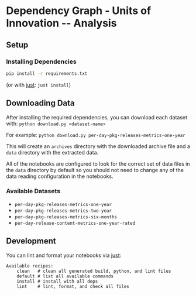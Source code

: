 # Dependency Graph - Units of Innovation -- Analysis

## Setup

### Installing Dependencies

```bash
pip install -r requirements.txt
```

(or with [just](https://github.com/casey/just): `just install`)

## Downloading Data

After installing the required dependencies, you can download each dataset with: 
`python download.py <dataset-name>`

For example: `python download.py per-day-pkg-releases-metrics-one-year`

This will create an `archives` directory with the downloaded archive file
and a `data` directory with the extracted data.

All of the notebooks are configured to look for the correct
set of data files in the `data` directory by default so you should not need to
change any of the data reading configuration in the notebooks.

### Available Datasets

- `per-day-pkg-releases-metrics-one-year`
- `per-day-pkg-releases-metrics-two-year`
- `per-day-pkg-releases-metrics-six-months`
- `per-day-release-content-metrics-one-year-rated`

## Development

You can lint and format your notebooks via [just](https://github.com/casey/just):

```
Available recipes:
    clean   # clean all generated build, python, and lint files
    default # list all available commands
    install # install with all deps
    lint    # lint, format, and check all files
```

